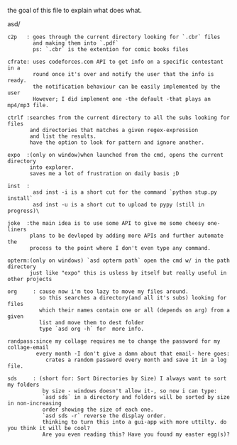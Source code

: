 the goal of this file to explain what does what.

asd/

    c2p   : goes through the current directory looking for `.cbr` files
            and making them into `.pdf`
            ps: `.cbr` is the extention for comic books files

    cfrate: uses codeforces.com API to get info on a specific contestant in a
            round once it's over and notify the user that the info is ready.
            the notification behaviour can be easily implemented by the user
            However; I did implement one -the default -that plays an mp4/mp3 file.

    ctrlf :searches from the current directory to all the subs looking for files
           and directories that matches a given regex-expression
           and list the results.
           have the option to look for pattern and ignore another.

    expo  :(only on window)when launched from the cmd, opens the current directory
           into explorer.
           saves me a lot of frustration on daily basis ;D

    inst  :
            asd inst -i is a short cut for the command `python stup.py install`
            asd inst -u is a short cut to upload to pypy (still in progress)\

    joke  :the main idea is to use some API to give me some cheesy one-liners
           plans to be devloped by adding more APIs and further automate the
           process to the point where I don't even type any command.

    opterm:(only on windows) `asd opterm path` open the cmd w/ in the path directory
           just like "expo" this is usless by itself but really useful in other projects
    
    org     : cause now i'm too lazy to move my files around.
              so this searches a directory(and all it's subs) looking for files
              which their names contain one or all (depends on arg) from a given
              list and move them to dest folder
              type `asd org -h` for  more info.

    randpass:since my collage requires me to change the password for my collage-email
             every month -I don't give a damn about that email- here goes:
                crates a random password every month and save it in a log file.
                
    sds     : (short for: Sort Directories by Size) I always want to sort my folders
               by size - windows doesn't allow it-, so now i can type:
               `asd sds` in a directory and folders will be sorted by size in non-increasing
               order showing the size of each one.
               `asd sds -r` reverse the display order.
               thinking to turn this into a gui-app with more uttilty. do you think it will be cool?
               Are you even reading this? Have you found my easter egg(s)?

